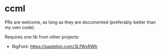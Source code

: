 # ccml

PRs are welcome, as long as they are documented (preferably better than my own code).

Requires one lib from other projects:
- BigFont: https://pastebin.com/3LfWxRWh
